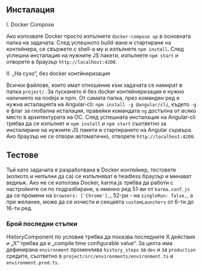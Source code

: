 ## Инсталация

I. Docker Compose

Ако изпозвате Docker просто изпълнете `docker-compose up` в основната папка на задачата. След успешното build-ване и стартиране на контейнера, се свържете с shell-а му и изпълнете `npm install`. След успешна инсталация на нужните JS пакети, изпълнете `npm start` и отворете в браузър `http://localhost:4200`.

II. „На сухо“, без docker контйнеризация

Всички файлове, които имат отношение към задачата се намират в папка `project/`. За пускането й без docker контейнеризация е нужно наличието на nodejs и npm. От самата папка, през команден ред е нужна исталацията на Angular-cli: `npm install -g @angular/cli`, където `-g` е флаг за глобална исталация, правейки командата `ng` достъпна от всяко място в архитектурата на ОС. След успешната инсталация на Angular-cli трябва да се изпълнят и `npm install` и `npm start` съответно за инсталиране на нужните JS пакети и стартирането на Angular сървъра. Ако браузър не се отвори автоматично, отворете `http://localhost:4200`.


## Тестове

Тъй като задачата е разработвана в Docker контейнер, тестовете (колкото и непълни да са) се изпълняват в headless браузър и минават веднъж. Ако не се използва Docker, karma.js трябва да работи с настройките си по подразбиране, а именно ред 51-ви от `karma.conf.js` да се промени на `browsers: ['Chrome'],`, 52-ри - на `singleRun: false,`, а при желание, може да се изчисти и секцията `customLaunchers` от 6-ти до 16-ти ред.

### Брой последни стъпки
HistoryComponent по условие трябва да показва последните Х действия и „Х“ трябва да е „compile time configurable value“. За целта има дефинирана `environment` променлива `history_steps` за `dev` и за `production` средите, съответно в `project/src/environments/environment.ts` и `environment.prod.ts`.
